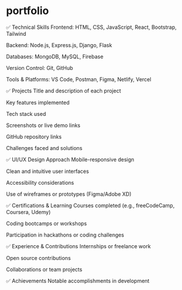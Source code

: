 # portfolio
 
✅ Technical Skills
Frontend: HTML, CSS, JavaScript, React, Bootstrap, Tailwind

Backend: Node.js, Express.js, Django, Flask

Databases: MongoDB, MySQL, Firebase

Version Control: Git, GitHub

Tools & Platforms: VS Code, Postman, Figma, Netlify, Vercel

✅ Projects
Title and description of each project

Key features implemented

Tech stack used

Screenshots or live demo links

GitHub repository links

Challenges faced and solutions

✅ UI/UX Design Approach
Mobile-responsive design

Clean and intuitive user interfaces

Accessibility considerations

Use of wireframes or prototypes (Figma/Adobe XD)

✅ Certifications & Learning
Courses completed (e.g., freeCodeCamp, Coursera, Udemy)

Coding bootcamps or workshops

Participation in hackathons or coding challenges

✅ Experience & Contributions
Internships or freelance work

Open source contributions

Collaborations or team projects

✅ Achievements
Notable accomplishments in development





